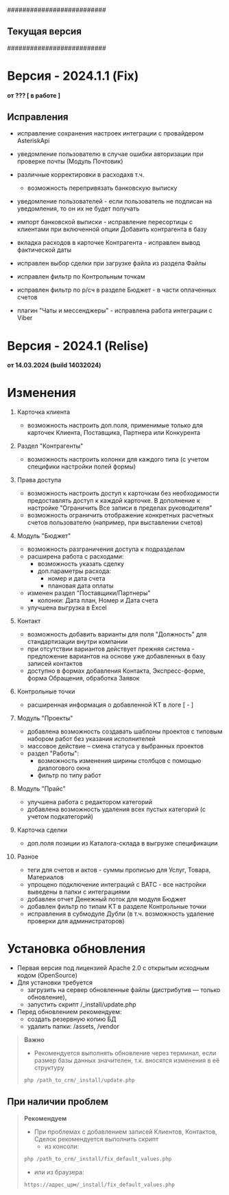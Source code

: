 ##########################
##    Текущая версия    ##
##########################

<a id="????"></a>
# Версия - 2024.1.1 (Fix)
#### от ??? [ в работе ]

## Исправления

- исправление сохранения настроек интеграции с провайдером AsteriskApi
- уведомление пользователю в случае ошибки авторизации при проверке почты (Модуль Почтовик)
- различные корректировки в расходахв т.ч.
  - возможность перепривязать банковскую выписку
- уведомление пользователей - если пользователь не подписан на уведомления, то он их не будет получать
- импорт банковской выписки - исправление пересортицы с клиентами при включенной опции Добавить контрагента в базу
- вкладка расходов в карточке Контрагента - исправлен вывод фактической даты

- исправлен выбор сделки при загрузке файла из раздела Файлы
- исправлен фильтр по Контрольным точкам
- исправлен фильтр по р/сч в разделе Бюджет - в части оплаченных счетов
- плагин "Чаты и мессенджеры" - исправлена работа интеграции с Viber


<a id="14032024"></a>
# Версия - 2024.1 (Relise)
#### от 14.03.2024 (build 14032024)

# Изменения

1. Карточка клиента
   - возможность настроить доп.поля, применимые только для карточек Клиента, Поставщика, Партнера или Конкурента


2. Раздел "Контрагенты"
   - возможность настроить колонки для каждого типа (с учетом специфики настройки полей формы)


3. Права доступа
   - возможность настроить доступ к карточкам без необходимости предоставлять доступ к каждой карточке. В дополнение к настройке "Ограничить Все записи в пределах руководителя"
   - возможность ограничить отображение конкретных расчетных счетов пользователю (например, при выставлении счетов)


4. Модуль "Бюджет"
   - возможность разграничения доступа к подразделам
   - расширена работа с расходами:
     - возможность указать сделку
     - доп.параметры расхода:
       - номер и дата счета
       - плановая дата оплаты
   - изменен раздел "Поставщики/Партнеры"
     - колонки: Дата план, Номер и Дата счета
   - улучшена выгрузка в Excel


5. Контакт
    - возможность добавить варианты для поля "Должность" для стандартизации внутри компании
    - при отсутствии вариантов действует прежняя система - предложение вариантов на основе уже добавленных в базу записей контактов
    - доступно в формах добавления Контакта, Экспресс-форме, форма Обращения, обработка Заявок


6. Контрольные точки
    - расширенная информация о добавленной КТ в логе [ - ]


7. Модуль "Проекты"
    - добавлена возможность создавать шаблоны проектов с типовым набором работ без указания исполнителей
    - массовое действие – смена статуса у выбранных проектов
    - раздел "Работы": 
      - возможность изменения ширины столбцов с помощью диалогового окна
      - фильтр по типу работ


8. Модуль "Прайс"
    - улучшена работа с редактором категорий
    - добавлена возможность удаления всех пустых категорий (с учетом подкатегорий)


9. Карточка сделки
    - доп.поля позиции из Каталога-склада в выгрузке спецификации


10. Разное
    - теги для счетов и актов - суммы прописью для Услуг, Товара, Материалов
    - упрощено подключение интеграций с ВАТС - все настройки выведены в папки с интеграциями
    - добавлен отчет Денежный поток для модуля Бюджет
    - добавлен фильтр по типам КТ в разделе Контрольные точки
    - исправления в субмодуле Дубли (в т.ч. возможность удаление проверки для администраторов)


# Установка обновления

- Первая версия под лицензией Apache 2.0 с открытым исходным кодом (OpenSource)
- Для установки требуется
    - загрузить на сервер обновленные файлы (дистрибутив — только обновление),
    - запустить скрипт /_install/update.php
- Перед обновлением рекомендуем:
    - создать резервную копию БД
    - удалить папки: /assets, /vendor

>
> <b class="red">Важно</b>
> - Рекомендуется выполнять обновление через терминал, если размер базы данных значителен, т.к. вносятся изменения в её структуру
> ```php
> php /path_to_crm/_install/update.php
> ```
>

## При наличии проблем

>
> <b class="red">Рекомендуем</b>
> - При проблемах с добавлением записей Клиентов, Контактов, Сделок рекомендуется выполнить скрипт
>   - из консоли:
> ```php
> php /path_to_crm/_install/fix_default_values.php
> ```
>    - или из браузера:
> ```html
> https://адрес_црм/_install/fix_default_values.php
> ```
>